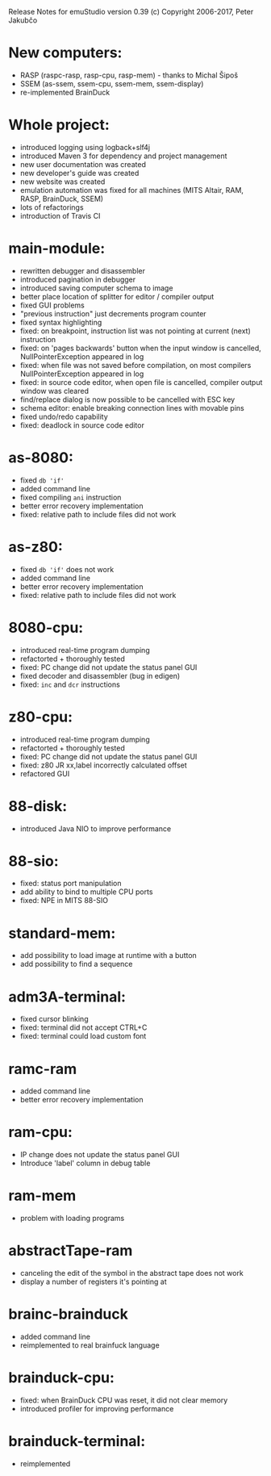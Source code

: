 Release Notes for emuStudio version 0.39
(c) Copyright 2006-2017, Peter Jakubčo

# New computers:
- RASP (raspc-rasp, rasp-cpu, rasp-mem) - thanks to Michal Šipoš
- SSEM (as-ssem, ssem-cpu, ssem-mem, ssem-display)
- re-implemented BrainDuck 

# Whole project:
- introduced logging using logback+slf4j
- introduced Maven 3 for dependency and project management
- new user documentation was created
- new developer's guide was created
- new website was created
- emulation automation was fixed for all machines (MITS Altair, RAM, RASP, BrainDuck, SSEM)
- lots of refactorings
- introduction of Travis CI

# main-module:
- rewritten debugger and disassembler
- introduced pagination in debugger
- introduced saving computer schema to image
- better place location of splitter for editor / compiler output
- fixed GUI problems
- "previous instruction" just decrements program counter
- fixed syntax highlighting
- fixed: on breakpoint, instruction list was not pointing at current (next) instruction 
- fixed: on 'pages backwards' button when the input window is cancelled, NullPointerException appeared in log
- fixed: when file was not saved before compilation, on most compilers NullPointerException appeared in log
- fixed: in source code editor, when open file is cancelled, compiler output window was cleared
- find/replace dialog is now possible to be cancelled with ESC key
- schema editor: enable breaking connection lines with movable pins
- fixed undo/redo capability
- fixed: deadlock in source code editor

# as-8080:
- fixed `db 'if'`
- added command line
- fixed compiling `ani` instruction
- better error recovery implementation
- fixed: relative path to include files did not work

# as-z80:
- fixed `db 'if'` does not work
- added command line
- better error recovery implementation
- fixed: relative path to include files did not work

# 8080-cpu:
- introduced real-time program dumping
- refactorted + thoroughly tested
- fixed: PC change did not update the status panel GUI
- fixed decoder and disassembler (bug in edigen)
- fixed: `inc` and `dcr` instructions

# z80-cpu:
- introduced real-time program dumping
- refactorted + thoroughly tested
- fixed: PC change did not update the status panel GUI
- fixed: z80 JR xx,label incorrectly calculated offset
- refactored GUI

# 88-disk:
- introduced Java NIO to improve performance

# 88-sio: 
- fixed: status port manipulation
- add ability to bind to multiple CPU ports
- fixed: NPE in MITS 88-SIO

# standard-mem:
- add possibility to load image at runtime with a button
- add possibility to find a sequence

# adm3A-terminal:
- fixed cursor blinking
- fixed: terminal did not accept CTRL+C 
- fixed: terminal could load custom font

# ramc-ram
- added command line
- better error recovery implementation

# ram-cpu:
- IP change does not update the status panel GUI
- Introduce 'label' column in debug table

# ram-mem
- problem with loading programs

# abstractTape-ram
- canceling the edit of the symbol in the abstract tape does not work
- display a number of registers it's pointing at

# brainc-brainduck
- added command line
- reimplemented to real brainfuck language

# brainduck-cpu:
- fixed: when BrainDuck CPU was reset, it did not clear memory
- introduced profiler for improving performance
 
# brainduck-terminal:
- reimplemented
